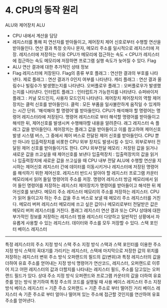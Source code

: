 # 4. CPU의 동작 원리
ALU와 제어장치
ALU
- CPU 내에서 계산을 담당
- 레지스터를 통해 피 연산자를 받아들이고, 제어장치 제어 신호로부터 수행할 연산을 받아들인다.
연산 결과
특정 숫자나 문자, 메모리 주소를 일시적으로 레지스터에 저장.
레지스터에 저장하는 이유
CPU가 메모리에 접근하는 속도 < CPU가 레지스터에 접근하는 속도
메모리에 저장하면 프로그램 실행 속도가 늦어질 수 있다.
Flag
- ALU 연산 결과에 대한 추가적인 상태 정보
- Flag 레지스터에 저장된다.
Flag의 종류
부호 플래그 : 연산한 결과의 부호를 나타낸다.
제로 플래그 : 연산 결과가 0인지 여부를 나타낸다.
캐리 플래그 : 연산 결과 올림수나 빌림수가 발생했는지를 나타낸다.
오버플로우 플래그 : 오버플로우가 발생했는지를 나타낸다.
인터럽트 플래그 : 인터럽트가 가능한지를 나타낸다.
슈퍼바이저 플래그 : 커널 모드인지, 사용자 모드인지 나타낸다.
제어장치
제어장치의 역할
제어장치는 클럭 신호를 받아들인다.
클럭 : 모든 부품을 일사불란하게 움직일 수 있게하는 시간 단위.
'해석해야 할 명령어'를 받아들인다.
CPU가 해석해야 할 명령어는 명령어 레지스터라에 저장된다.
명령어 레지스터로 부터 해석할 명령어를 받아들이고 해석한 뒤, 제어신호를 발생시켜 수행해야할 내용을 알려준다.
래그 레지스터 속 플래그 값을 받아들인다.
제어장치는 플래그 값을 받아들이고 이를 참고하여 제어신호 발생
시스템 버스, 그 중에서 제어 버스로 전달된 제어 신호를 받아들인다.
CPU 뿐만 아니라 입출력장치를 비롯한 CPU 외부 장치도 발생시킬 수 있다. 외부로부터 전달된 제어 신호를 받아들이기도 한다.
CPU 외부전달
메모리 : 저장된 값을 읽거나 새로운 값을 쓰고싶을 때 제어신호를 보낸다
입출력장치 : 입출력장치의 값을 읽거나 입출력장치에 새로운 값을 쓰고싶을 때
CPU 내부 전달
ALU에 수행할 연산을 지시하는 제어신호
레지스터 간에 데이터를 이동시키거나 레지스터에 저장된 명령어를 해석하기 위한 제어신호.
레지스터
반드시 알아야 할 레지스터
프로그램 카운터
메모리에서 읽어 들일 명령어의 주소를 저장.
명령어 레지스터
방금 메모리에서 읽어 들인 명령어를 저장하는 레지스터
제어장치가 명령어를 받아들이고 해석한 뒤 제어신호를 보낸다.
메모리 주소 레지스터
메모리의 주소를 저장하는 레지스터.
CPU가 읽어 들이고자 하는 주소 값을 주소 버스로 보낼 때 메모리 주소 레지스터를 거친다.
메모리 버퍼 레지스터
메모리에 쓰고 싶은 값이나 메모리로부터 전달받은 값은 메모리 버퍼 레지스터를 거친다.
플래그 레지스터
연산 결과 또는 CPU 상태에 대한 부가적인 정보를 저장하는 레지스터
범용 레지스터
다양하고 일반적인 상황에서 자유롭게 사용할 수 있는 레지스터.
데이터와 주소를 모두 저장할 수 있다.
스택 포인터
베이스 레지스터
---
특정 레지스터의 주소 지정 방식
스택 주소 지정 방식
스택과 스택 포인터를 이용한 주소 지정 방식
스택의 꼭대기를 가리키는 레지스터, 스택에 마지막으로 저장한 값의 위치를 저장하는 레지스터
변위 주소 방식
오퍼랜드의 필드의 값(변위)과 특정 레지스터의 값을 더하여 유효 주소를 얻어내는 지정 방식
명령어가 연산코드, 레지스터, 오퍼랜드로 이루어 지고 어떤 레지스터의 값과 더할지를 나타내는 레지스터 필드, 주소를 담고있는 오퍼랜드 필드가 있다.
상대 주소 지정 방식
오퍼랜드와 프로그램 카운터의 값을 더하여 유효 줏를 얻는 방식
분기하여 특정 주소의 코드를 실행될 때 사용
베이스 레지스터 주소 지정 방식
베이스 레지스터 = 기준 주소
오퍼랜드 = 기준 주소로 부터 떨어진 거리
베이스 레지스터 속 기준 주소로 부터 얼마나 떨어져 있는 주소에 접근할 것인지를 연산하여 유효 주소를 얻어낸다.